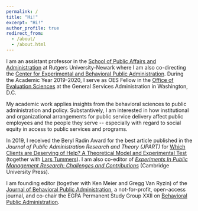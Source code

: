 ```yaml
---
permalink: /
title: "Hi!"
excerpt: "Hi!"
author_profile: true
redirect_from: 
  - /about/
  - /about.html
---
```


I am an assistant professor in the <a href="https://spaa.newark.rutgers.edu" target="_blank">School of Public Affairs and Administration</a> at Rutgers University-Newark where I am also co-directing the <a href="https://spaa.newark.rutgers.edu/cebpa" target="_blank">Center for Experimental and Behavioral Public Administration</a>.  During the Academic Year 2019-2020, I serve as OES Fellow in the <a href="https://oes.gsa.gov" target="_blank">Office of Evaluation Sciences</a> at the General Services Administration in Washington, D.C.

My academic work applies insights from the behavioral sciences to public administration and policy. Substantively, I am interested in how institutional and organizational arrangements for public service delivery affect public employees and the people they serve -- especially with regard to social equity in access to public services and programs. 

In 2019, I received the Beryl Radin Award for the best article published in the *Journal of Public Administration Research and Theory (JPART)* for <a href="https://academic.oup.com/jpart/article/28/2/226/4827854" target="_blank">Which Clients are Deserving of Help? A Theoretical Model and Experimental Test</a> (together with <a href="https://larstummers.com" target="_blank">Lars Tummers</a>). I am also co-editor of <a href="http://admin.cambridge.org/se/academic/subjects/management/management-general-interest/experiments-public-management-research-challenges-and-contributions?format=PB#vxdAgU7iD4g0rV2E.97" target="_blank">*Experiments In Public Management Research: Challenges and Contributions*</a> (Cambridge University Press).

I am founding editor (together with Ken Meier and Gregg Van Ryzin) of the <a href="http://www.journal-bpa.org" target="_blank">Journal of Behavioral Public Administration</a>, a not-for-profit, open-access journal, and co-chair the EGPA Permanent Study Group XXII on <a href="http://www.iias-iisa.org/egpa/groups/permanent-study-groups/psg-xxii-xxii-behavioral-public-administration" target="_blank">Behavioral Public Administration</a>.
